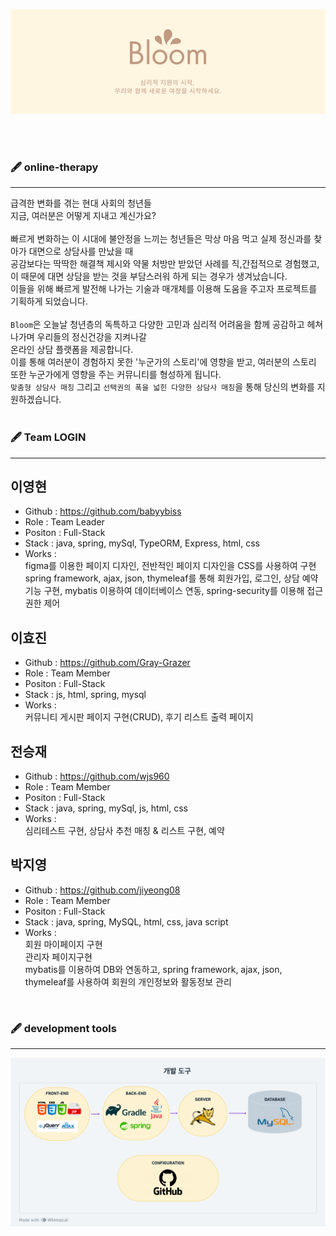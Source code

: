 <p align="center"><img alt="Banner" src=".github/Bloom.png"></p>

<br><br>

### 🖋 online-therapy

***

급격한 변화를 겪는 현대 사회의 청년들<br> 지금, 여러분은 어떻게 지내고 계신가요?
<br><br>
빠르게 변화하는 이 시대에 불안정을 느끼는 청년들은 막상 마음 먹고 실제 정신과를 찾아가 대면으로 상담사를 만났을 때<br>
공감보다는 딱딱한 해결책 제시와 약물 처방만 받았던 사례를 직,간접적으로 경험했고, 이 때문에 대면 상담을 받는 것을 부담스러워 하게 되는 경우가 생겨났습니다.<br>
이들을 위해 빠르게 발전해 나가는 기술과 매개체를 이용해 도움을 주고자 프로젝트를 기획하게 되었습니다.
<br><br>
`Bloom`은 오늘날 청년층의 독특하고 다양한 고민과 심리적 어려움을 함께 공감하고 헤쳐나가며 우리들의 정신건강을 지켜나갈<br>
온라인 상담 플랫폼을 제공합니다.
<br>이를 통해 여러분이 경험하지 못한 '누군가의 스토리'에 영향을 받고, 여러분의 스토리 또한 누군가에게 영향을 주는 커뮤니티를 형성하게 됩니다.
<br>`맞춤형 상담사 매칭` 그리고 `선택권의 폭을 넓힌 다양한 상담사 매칭`을 통해 당신의 변화를 지원하겠습니다.
<br><br>

### 🖋 Team LOGIN

***






## 이영현
* Github : https://github.com/babyybiss
* Role : Team Leader
* Positon : Full-Stack
* Stack : java, spring, mySql, TypeORM, Express, html, css
* Works : <br> figma를 이용한 페이지 디자인, 전반적인 페이지 디자인을 CSS를 사용하여 구현<br> spring framework, ajax, json, thymeleaf를 통해 회원가입, 로그인, 상담 예약 기능 구현, mybatis 이용하여 데이터베이스 연동, spring-security를 이용해 접근권한 제어 



## 이효진
* Github : https://github.com/Gray-Grazer
* Role : Team Member
* Positon : Full-Stack
* Stack : js, html, spring, mysql
* Works :<br>
커뮤니티 게시판 페이지 구현(CRUD), 후기 리스트 출력 페이지<br>


## 전승재
* Github : https://github.com/wjs960
* Role : Team Member
* Positon : Full-Stack
* Stack : java, spring, mySql, js, html, css
* Works : <br>
  심리테스트 구현, 상담사 추천 매칭 & 리스트 구현, 예약 


## 박지영
* Github : https://github.com/jiyeong08
* Role : Team Member
* Positon : Full-Stack
* Stack : java, spring, MySQL, html, css, java script
* Works : <br>회원 마이페이지 구현<br>관리자 페이지구현<br>mybatis를 이용하여 DB와 연동하고, spring framework, ajax, json, thymeleaf를 사용하여 회원의 개인정보와 활동정보 관리
 

<br>

### 🖋 development tools

***
<p align="center"><img alt="dev-tools" src=".github/dev-tools.png"></p>




